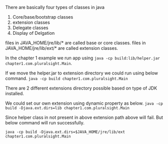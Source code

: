 There are basically four types of classes in java

1. Core/base/bootstrap classes
2. extension classes
3. Delegate classes
4. Display of Delgation

files in JAVA_HOME/jre/lib/* are called base or core classes.
files in JAVA_HOME/jre/lib/ext/* are called extension classes.

In the chapter 1 example we run app using `java -cp build:lib/helper.jar chapter1.com.pluralsight.Main`.

If we move the helper.jar to extension directory we could run using below command.
`java -cp build chapter1.com.pluralsight.Main`


There are 2 different extensions directory possible based on type of JDK installed.

We could set our own extension using dynamic property as below.
`java -cp build -Djava.ext.dirs=lib chapter1.com.pluralsight.Main`

Since helper class in not present in above extension path above will fail. But below command will run successfully.

`java -cp build -Djava.ext.dirs=$JAVA_HOME/jre/lib/ext chapter1.com.pluralsight.Main`






